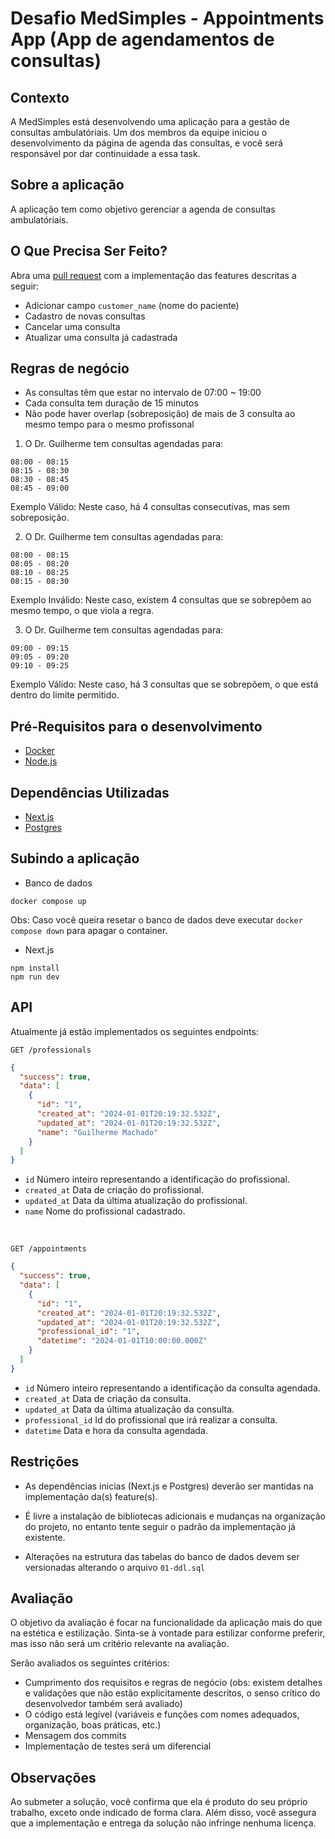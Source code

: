 # Desafio MedSimples - Appointments App (App de agendamentos de consultas)

## Contexto
A MedSimples está desenvolvendo uma aplicação para a gestão de consultas ambulatóriais. Um dos membros da equipe iniciou o desenvolvimento da página de agenda das consultas, e você será responsável por dar continuidade a essa task.

## Sobre a aplicação

A aplicação tem como objetivo gerenciar a agenda de consultas ambulatóriais.

## O Que Precisa Ser Feito?

Abra uma [pull request](https://docs.github.com/pt/pull-requests/collaborating-with-pull-requests/proposing-changes-to-your-work-with-pull-requests/about-pull-requests)
com a implementação das features descritas a seguir:

* Adicionar campo `customer_name` (nome do paciente)
* Cadastro de novas consultas
* Cancelar uma consulta
* Atualizar uma consulta já cadastrada

## Regras de negócio

* As consultas têm que estar no intervalo de 07:00 ~ 19:00
* Cada consulta tem duração de 15 minutos
* Não pode haver overlap (sobreposição) de mais de 3 consulta ao mesmo tempo para o mesmo profissonal

1. O Dr. Guilherme tem consultas agendadas para:
```
08:00 - 08:15
08:15 - 08:30
08:30 - 08:45
08:45 - 09:00
```
Exemplo Válido: Neste caso, há 4 consultas consecutivas, mas sem sobreposição.

2. O Dr. Guilherme tem consultas agendadas para:
```
08:00 - 08:15
08:05 - 08:20
08:10 - 08:25
08:15 - 08:30
```
Exemplo Inválido: Neste caso, existem 4 consultas que se sobrepõem ao mesmo tempo, o que viola a regra.

3. O Dr. Guilherme tem consultas agendadas para:
```
09:00 - 09:15
09:05 - 09:20
09:10 - 09:25
```
Exemplo Válido: Neste caso, há 3 consultas que se sobrepõem, o que está dentro do limite permitido.

## Pré-Requisitos para o desenvolvimento

- [Docker](https://docs.docker.com/engine/install/)
- [Node.js](https://nodejs.org/en/download/package-manager)

## Dependências Utilizadas

- [Next.js](https://nextjs.org/)
- [Postgres](https://node-postgres.com/)

## Subindo a aplicação

- Banco de dados
```
docker compose up
```
Obs: Caso você queira resetar o banco de dados deve executar ```docker compose down``` para apagar o container.

- Next.js

```
npm install
npm run dev
```

## API

Atualmente já estão implementados os seguintes endpoints:

`GET /professionals`
```json
{
  "success": true,
  "data": [
    {
      "id": "1",
      "created_at": "2024-01-01T20:19:32.532Z",
      "updated_at": "2024-01-01T20:19:32.532Z",
      "name": "Guilherme Machado"
    }
  ]
}
```

- `id` Número inteiro representando a identificação do profissional.
- `created_at` Data de criação do profissional.
- `updated_at` Data da última atualização do profissional.
- `name` Nome do profissional cadastrado.

<br />

`GET /appointments`
```json
{
  "success": true,
  "data": [
    {
      "id": "1",
      "created_at": "2024-01-01T20:19:32.532Z",
      "updated_at": "2024-01-01T20:19:32.532Z",
      "professional_id": "1",
      "datetime": "2024-01-01T10:00:00.000Z"
    }
  ]
}
```
- `id` Número inteiro representando a identificação da consulta agendada.
- `created_at` Data de criação da consulta.
- `updated_at` Data da última atualização da consulta.
- `professional_id` Id do profissional que irá realizar a consulta.
- `datetime` Data e hora da consulta agendada.

## Restrições

* As dependências inicias (Next.js e Postgres) deverão ser mantidas na implementação da(s) feature(s).

* É livre a instalação de bibliotecas adicionais e mudanças na organização do projeto, no entanto tente seguir o padrão da implementação já existente.

* Alterações na estrutura das tabelas do banco de dados devem ser versionadas alterando o arquivo `01-ddl.sql`

## Avaliação

O objetivo da avaliação é focar na funcionalidade da aplicação mais do que na estética e estilização. Sinta-se à vontade para estilizar conforme preferir, mas isso não será um critério relevante na avaliação.

Serão avaliados os seguintes critérios:
 * Cumprimento dos requisitos e regras de negócio (obs: existem detalhes e validações que não estão explicitamente descritos, o senso crítico do desenvolvedor também será avaliado)
 * O código está legível (variáveis e funções com nomes adequados, organização, boas práticas, etc.)
 * Mensagem dos commits
 * Implementação de testes será um diferencial

## Observações

Ao submeter a solução, você confirma que ela é produto do seu próprio trabalho, exceto onde indicado de forma clara. Além disso, você assegura que a implementação e entrega da solução não infringe nenhuma licença.
